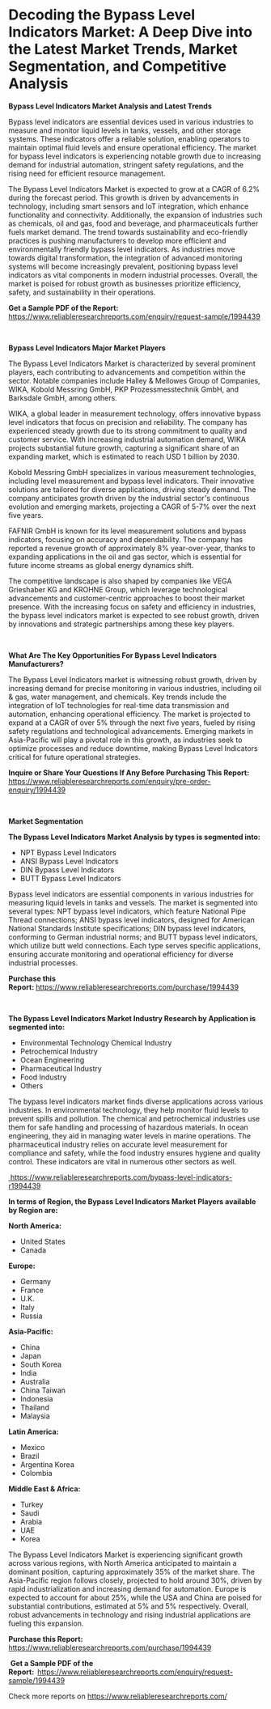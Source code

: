 <p><h1>Decoding the Bypass Level Indicators Market: A Deep Dive into the Latest Market Trends, Market Segmentation, and Competitive Analysis</h1></p><p><strong>Bypass Level Indicators Market Analysis and Latest Trends</strong></p>
<p><p>Bypass level indicators are essential devices used in various industries to measure and monitor liquid levels in tanks, vessels, and other storage systems. These indicators offer a reliable solution, enabling operators to maintain optimal fluid levels and ensure operational efficiency. The market for bypass level indicators is experiencing notable growth due to increasing demand for industrial automation, stringent safety regulations, and the rising need for efficient resource management.</p><p>The Bypass Level Indicators Market is expected to grow at a CAGR of 6.2% during the forecast period. This growth is driven by advancements in technology, including smart sensors and IoT integration, which enhance functionality and connectivity. Additionally, the expansion of industries such as chemicals, oil and gas, food and beverage, and pharmaceuticals further fuels market demand. The trend towards sustainability and eco-friendly practices is pushing manufacturers to develop more efficient and environmentally friendly bypass level indicators. As industries move towards digital transformation, the integration of advanced monitoring systems will become increasingly prevalent, positioning bypass level indicators as vital components in modern industrial processes. Overall, the market is poised for robust growth as businesses prioritize efficiency, safety, and sustainability in their operations.</p></p>
<p><strong>Get a Sample PDF of the Report:&nbsp;</strong> <a href="https://www.reliableresearchreports.com/enquiry/request-sample/1994439?utm_campaign=3275&utm_medium=2&utm_source=Github&utm_content=ia&utm_term=10042025&utm_id=bypass-level-indicators">https://www.reliableresearchreports.com/enquiry/request-sample/1994439</a></p>
<p>&nbsp;</p>
<p><strong>Bypass Level Indicators Major Market Players</strong></p>
<p><p>The Bypass Level Indicators Market is characterized by several prominent players, each contributing to advancements and competition within the sector. Notable companies include Halley & Mellowes Group of Companies, WIKA, Kobold Messring GmbH, PKP Prozessmesstechnik GmbH, and Barksdale GmbH, among others.</p><p>WIKA, a global leader in measurement technology, offers innovative bypass level indicators that focus on precision and reliability. The company has experienced steady growth due to its strong commitment to quality and customer service. With increasing industrial automation demand, WIKA projects substantial future growth, capturing a significant share of an expanding market, which is estimated to reach USD 1 billion by 2030.</p><p>Kobold Messring GmbH specializes in various measurement technologies, including level measurement and bypass level indicators. Their innovative solutions are tailored for diverse applications, driving steady demand. The company anticipates growth driven by the industrial sector's continuous evolution and emerging markets, projecting a CAGR of 5-7% over the next five years.</p><p>FAFNIR GmbH is known for its level measurement solutions and bypass indicators, focusing on accuracy and dependability. The company has reported a revenue growth of approximately 8% year-over-year, thanks to expanding applications in the oil and gas sector, which is essential for future income streams as global energy dynamics shift.</p><p>The competitive landscape is also shaped by companies like VEGA Grieshaber KG and KROHNE Group, which leverage technological advancements and customer-centric approaches to boost their market presence. With the increasing focus on safety and efficiency in industries, the bypass level indicators market is expected to see robust growth, driven by innovations and strategic partnerships among these key players.</p></p>
<p>&nbsp;</p>
<p><strong>What Are The Key Opportunities For Bypass Level Indicators Manufacturers?</strong></p>
<p><p>The Bypass Level Indicators market is witnessing robust growth, driven by increasing demand for precise monitoring in various industries, including oil & gas, water management, and chemicals. Key trends include the integration of IoT technologies for real-time data transmission and automation, enhancing operational efficiency. The market is projected to expand at a CAGR of over 5% through the next five years, fueled by rising safety regulations and technological advancements. Emerging markets in Asia-Pacific will play a pivotal role in this growth, as industries seek to optimize processes and reduce downtime, making Bypass Level Indicators critical for future operational strategies.</p></p>
<p><strong>Inquire or Share Your Questions If Any Before Purchasing This Report:</strong> <a href="https://www.reliableresearchreports.com/enquiry/pre-order-enquiry/1994439?utm_campaign=3275&utm_medium=2&utm_source=Github&utm_content=ia&utm_term=10042025&utm_id=bypass-level-indicators">https://www.reliableresearchreports.com/enquiry/pre-order-enquiry/1994439</a></p>
<p>&nbsp;</p>
<p><strong>Market Segmentation</strong></p>
<p><strong>The Bypass Level Indicators Market Analysis by types is segmented into:</strong></p>
<p><ul><li>NPT Bypass Level Indicators</li><li>ANSI Bypass Level Indicators</li><li>DIN Bypass Level Indicators</li><li>BUTT Bypass Level Indicators</li></ul></p>
<p><p>Bypass level indicators are essential components in various industries for measuring liquid levels in tanks and vessels. The market is segmented into several types: NPT bypass level indicators, which feature National Pipe Thread connections; ANSI bypass level indicators, designed for American National Standards Institute specifications; DIN bypass level indicators, conforming to German industrial norms; and BUTT bypass level indicators, which utilize butt weld connections. Each type serves specific applications, ensuring accurate monitoring and operational efficiency for diverse industrial processes.</p></p>
<p><strong>Purchase this Report:&nbsp;</strong><a href="https://www.reliableresearchreports.com/purchase/1994439?utm_campaign=3275&utm_medium=2&utm_source=Github&utm_content=ia&utm_term=10042025&utm_id=bypass-level-indicators">https://www.reliableresearchreports.com/purchase/1994439</a></p>
<p>&nbsp;</p>
<p><strong>The Bypass Level Indicators Market Industry Research by Application is segmented into:</strong></p>
<p><ul><li>Environmental Technology Chemical Industry</li><li>Petrochemical Industry</li><li>Ocean Engineering</li><li>Pharmaceutical Industry</li><li>Food Industry</li><li>Others</li></ul></p>
<p><p>The bypass level indicators market finds diverse applications across various industries. In environmental technology, they help monitor fluid levels to prevent spills and pollution. The chemical and petrochemical industries use them for safe handling and processing of hazardous materials. In ocean engineering, they aid in managing water levels in marine operations. The pharmaceutical industry relies on accurate level measurement for compliance and safety, while the food industry ensures hygiene and quality control. These indicators are vital in numerous other sectors as well.</p></p>
<p><a href="https://www.reliableresearchreports.com/bypass-level-indicators-r1994439?utm_campaign=3275&utm_medium=2&utm_source=Github&utm_content=ia&utm_term=10042025&utm_id=bypass-level-indicators">&nbsp;https://www.reliableresearchreports.com/bypass-level-indicators-r1994439</a></p>
<p><strong>In terms of Region, the Bypass Level Indicators Market Players available by Region are:</strong></p>
<p>
    <p> <strong> North America: </strong>
        <ul>
            <li>United States</li>
            <li>Canada</li>
        </ul>
        </p> 
    <p> <strong> Europe: </strong>
        <ul>
            <li>Germany</li>
            <li>France</li>
            <li>U.K.</li>
            <li>Italy</li>
            <li>Russia</li>
        </ul>
        </p> 
    <p> <strong> Asia-Pacific: </strong>
        <ul>
            <li>China</li>
            <li>Japan</li>
            <li>South Korea</li>
            <li>India</li>
            <li>Australia</li>
            <li>China Taiwan</li>
            <li>Indonesia</li>
            <li>Thailand</li>
            <li>Malaysia</li>
        </ul>
        </p> 
    <p> <strong> Latin America: </strong>
        <ul>
            <li>Mexico</li>
            <li>Brazil</li>
            <li>Argentina Korea</li>
            <li>Colombia</li>
        </ul>
        </p> 
    <p> <strong> Middle East & Africa: </strong>
        <ul>
            <li>Turkey</li>
            <li>Saudi</li>
            <li>Arabia</li>
            <li>UAE</li>
            <li>Korea</li>
        </ul>
    </p>
    </p>
<p><p>The Bypass Level Indicators Market is experiencing significant growth across various regions, with North America anticipated to maintain a dominant position, capturing approximately 35% of the market share. The Asia-Pacific region follows closely, projected to hold around 30%, driven by rapid industrialization and increasing demand for automation. Europe is expected to account for about 25%, while the USA and China are poised for substantial contributions, estimated at 5% and 5% respectively. Overall, robust advancements in technology and rising industrial applications are fueling this expansion.</p></p>
<p><strong>Purchase this Report: </strong><a href="https://www.reliableresearchreports.com/purchase/1994439?utm_campaign=3275&utm_medium=2&utm_source=Github&utm_content=ia&utm_term=10042025&utm_id=bypass-level-indicators">https://www.reliableresearchreports.com/purchase/1994439</a></p>
<p>&nbsp;<strong>Get a Sample PDF of the Report:&nbsp;&nbsp;</strong><a href="https://www.reliableresearchreports.com/enquiry/request-sample/1994439?utm_campaign=3275&utm_medium=2&utm_source=Github&utm_content=ia&utm_term=10042025&utm_id=bypass-level-indicators">https://www.reliableresearchreports.com/enquiry/request-sample/1994439</a></p>
<p><strong></strong></p>
<p>Check more reports on <a href="https://www.reliableresearchreports.com/?utm_campaign=3275&utm_medium=2&utm_source=Github&utm_content=ia&utm_term=10042025&utm_id=bypass-level-indicators">https://www.reliableresearchreports.com/</a></p>